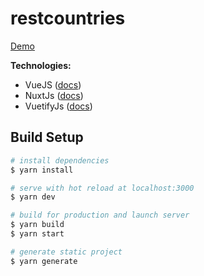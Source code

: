 # restcountries

[Demo](https://restapicountries.herokuapp.com/)


**Technologies:**
- VueJS ([docs](https://vuejs.org/))
- NuxtJs ([docs](https://nuxtjs.org/))
- VuetifyJs ([docs](https://vuetifyjs.com/))


## Build Setup

```bash
# install dependencies
$ yarn install

# serve with hot reload at localhost:3000
$ yarn dev

# build for production and launch server
$ yarn build
$ yarn start

# generate static project
$ yarn generate
```
